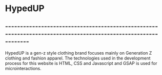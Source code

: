 # HypedUP
## --------------------------------------------------------------------------------------------------------------
HypedUP is a gen-z style clothing brand focuses mainly on Generation Z clothing and fashion apparel.
The technologies used in the development process for this website is HTML, CSS and Javascript and GSAP is used for microinteractions.
